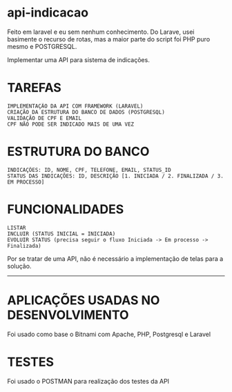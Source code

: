 # api-indicacao
Feito em laravel e eu sem nenhum conhecimento. 
Do Larave, usei basimente o recurso de rotas, mas a maior parte do script foi PHP puro mesmo e POSTGRESQL.

Implementar uma API para sistema de indicações.
# TAREFAS
    IMPLEMENTAÇÃO DA API COM FRAMEWORK (LARAVEL)
    CRIAÇÃO DA ESTRUTURA DO BANCO DE DADOS (POSTGRESQL)
    VALIDAÇÃO DE CPF E EMAIL
    CPF NÃO PODE SER INDICADO MAIS DE UMA VEZ

# ESTRUTURA DO BANCO
    INDICAÇÕES: ID, NOME, CPF, TELEFONE, EMAIL, STATUS_ID
    STATUS DAS INDICAÇÕES: ID, DESCRIÇÃO [1. INICIADA / 2. FINALIZADA / 3. EM PROCESSO]

# FUNCIONALIDADES
    LISTAR 
    INCLUIR (STATUS INICIAL = INICIADA)
    EVOLUIR STATUS (precisa seguir o fluxo Iniciada -> Em processo -> Finalizada)

Por se tratar de uma API, não é necessário a implementação de telas para a solução.

-----
# APLICAÇÕES USADAS NO DESENVOLVIMENTO
  Foi usado como base o Bitnami com Apache, PHP, Postgresql e Laravel
# TESTES
   Foi usado o POSTMAN para realização dos testes da API

